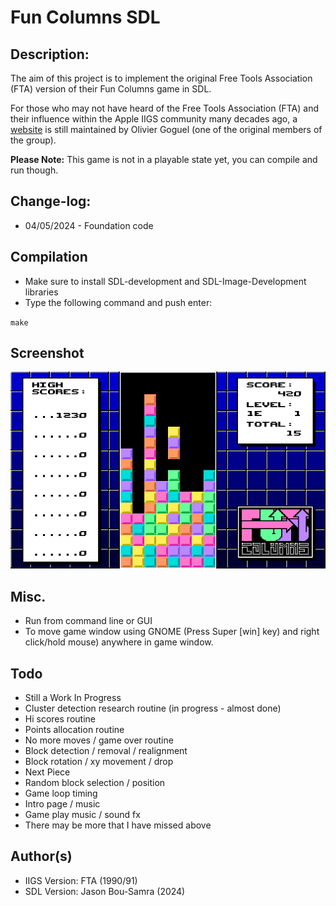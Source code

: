# Fun Columns SDL

## Description:
The aim of this project is to implement the original Free Tools Association (FTA) version of their Fun Columns game in SDL.

For those who may not have heard of the Free Tools Association (FTA) and their influence within the Apple IIGS community many
decades ago, a [website](http://www.freetoolsassociation.com/) is still maintained by Olivier Goguel (one of the original members of the group).

<b>Please Note:</b> This game is not in a playable state yet, you can compile and run though.

## Change-log:

* 04/05/2024 - Foundation code

## Compilation
* Make sure to install SDL-development and SDL-Image-Development libraries
* Type the following command and push enter:

`make`

## Screenshot
![Fun Columns](https://raw.githubusercontent.com/bou-samra/Fun-Columns-SDL/main/img/fun-columns.png)

## Misc.
* Run from command line or GUI
* To move game window using GNOME (Press Super [win] key) and right click/hold mouse) anywhere in game window.

## Todo
* Still a Work In Progress
* Cluster detection research routine (in progress - almost done)
* Hi scores routine
* Points allocation routine
* No more moves / game over routine
* Block detection / removal / realignment
* Block rotation / xy movement / drop
* Next Piece
* Random block selection / position
* Game loop timing
* Intro page / music
* Game play music / sound fx
* There may be more that I have missed above

## Author(s)
* IIGS Version: FTA (1990/91)
* SDL Version: Jason Bou-Samra (2024)
